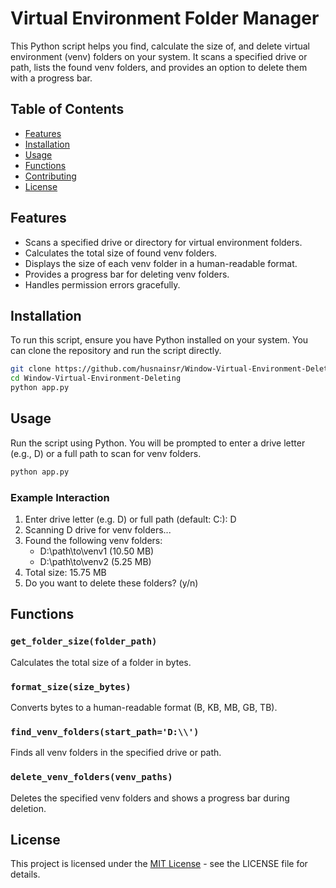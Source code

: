 # Virtual Environment Folder Manager

This Python script helps you find, calculate the size of, and delete virtual environment (venv) folders on your system. It scans a specified drive or path, lists the found venv folders, and provides an option to delete them with a progress bar.

## Table of Contents
- [Features](#features)
- [Installation](#installation)
- [Usage](#usage)
- [Functions](#functions)
- [Contributing](#contributing)
- [License](#license)

## Features
- Scans a specified drive or directory for virtual environment folders.
- Calculates the total size of found venv folders.
- Displays the size of each venv folder in a human-readable format.
- Provides a progress bar for deleting venv folders.
- Handles permission errors gracefully.

## Installation

To run this script, ensure you have Python installed on your system. You can clone the repository and run the script directly.

```bash
git clone https://github.com/husnainsr/Window-Virtual-Environment-Deleting.git
cd Window-Virtual-Environment-Deleting
python app.py
```

## Usage

Run the script using Python. You will be prompted to enter a drive letter (e.g., D) or a full path to scan for venv folders.

```bash
python app.py
```

### Example Interaction

1. Enter drive letter (e.g. D) or full path (default: C:\): D
2. Scanning D drive for venv folders...
3. Found the following venv folders:
   - D:\path\to\venv1 (10.50 MB)
   - D:\path\to\venv2 (5.25 MB)
4. Total size: 15.75 MB
5. Do you want to delete these folders? (y/n)




## Functions

### `get_folder_size(folder_path)`
Calculates the total size of a folder in bytes.

### `format_size(size_bytes)`
Converts bytes to a human-readable format (B, KB, MB, GB, TB).

### `find_venv_folders(start_path='D:\\')`
Finds all venv folders in the specified drive or path.

### `delete_venv_folders(venv_paths)`
Deletes the specified venv folders and shows a progress bar during deletion.


## License

This project is licensed under the [MIT License](LICENSE) - see the LICENSE file for details.
